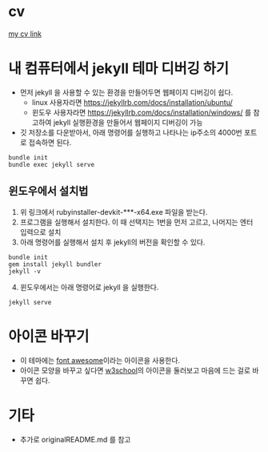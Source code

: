 # cv
[my cv link](https://woongheelee.github.io)

# 내 컴퓨터에서 jekyll 테마 디버깅 하기
* 먼저 jekyll 을 사용할 수 있는 환경을 만들어두면 웹페이지 디버깅이 쉽다.
  * linux 사용자라면 https://jekyllrb.com/docs/installation/ubuntu/
  * 윈도우 사용자라면 https://jekyllrb.com/docs/installation/windows/ 를 참고하여 jekyll 실행환경을 만들어서 웹페이지 디버깅이 가능
* 깃 저장소를 다운받아서,  아래 명령어를 실행하고 나타나는 ip주소의 4000번 포트로 접속하면 된다.
```shell
bundle init
bundle exec jekyll serve
```
## 윈도우에서 설치법
1. 위 링크에서 rubyinstaller-devkit-\*\*\*-x64.exe 파일을 받는다. 
2. 프로그램을 실행해서 설치한다. 이 때 선택지는 1번을 먼저 고르고, 나머지는 엔터 입력으로 설치
3. 아래 명령어를 실행해서 설치 후 jekyll의 버전을 확인할 수 있다.
```shell
bundle init
gem install jekyll bundler
jekyll -v
```
4. 윈도우에서는 아래 명령어로 jekyll 을 실행한다.
```shell
jekyll serve
```


# 아이콘 바꾸기
* 이 테마에는 [font awesome](https://fontawesome.com/)이라는 아이콘을 사용한다.
* 아이콘 모양을 바꾸고 싶다면 [w3school](https://www.w3schools.com/icons/default.asp)의 아이콘을 둘러보고 마음에 드는 걸로 바꾸면 쉽다.

# 기타 
* 추가로 originalREADME.md 를 참고
